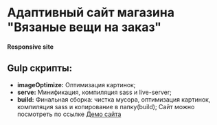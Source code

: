 # Адаптивный сайт магазина "Вязаные вещи на заказ"
#### Responsive site


## Gulp скрипты:
* **imageOptimize:** Оптимизация картинок;
* **serve:** Минификация, компиляция sass и live-server;
* **build:** Финальная сборка: чистка мусора, оптимизация картинок, компиляция sass и копирование в папку(build);
Сайт можно посмотреть по ссылке [Демо сайта](https://rampelstillskin.github.io/custom-knitwear.github.io/build/)
